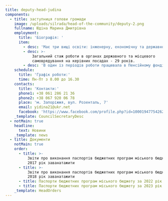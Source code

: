 ```yaml
---
title: deputy-head-judina
components:
  - title: заступниця голови громади
    image: /uploads/silrada/head-of-the-community/deputy-2.png
    fullname: Юдіна Марина Дмитрівна
    employment:
      title: 'Біографія: '
      item:
        - desc: 'Має три вищі освіти: інженерну, економічну та державного службовця.'
        - desc: >-
            Загальний стаж роботи в органах державного та місцевого
            самоврядування на керівних посадах - 29 років.
        - desc: 'В один із періодів роботи працювала в Пенсійному фонді України. '
    schedule:
      title: 'Графік роботи:'
      time: Пн-Пт з 8.00 до 16.30
    contacts:
      title: 'Контакти:'
      phone1: +38 061 286 21 36
      phone2: +38 067 920 06 78
      place: 'м. Запоріжжя, вул. Розенталь, 7'
      email: yidina21@ukr.net
      facebook: 'https://www.facebook.com/profile.php?id=100019477542622'
    _template: CouncilSecretaryDesc
  - notMain: true
    headline:
      text: Новини
    _template: news
  - title: Документи
    notMain: true
    order:
      - title: >-
          Звіти про виконання паспортів бюджетних програм міського бюджету за
          2017 рік заванатажити
      - title: >-
          Звіти про виконання паспортів бюджетних програм міського бюджету за
          2018 рік заванатажити
      - title: Паспорти бюджетних програм міського бюджету за 2022 рік заванатажити
      - title: Паспорти бюджетних програм міського бюджету за 2023 рік заванатажити
    _template: HeadOrders
---
```


